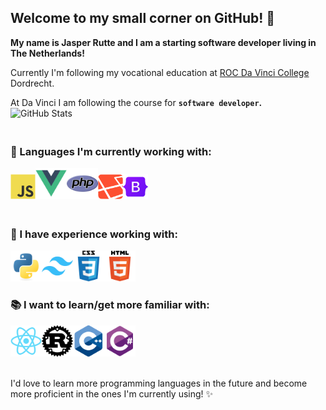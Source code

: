 ## Welcome to my small corner on GitHub! 👋

**My name is Jasper Rutte and I am a starting software developer living in The Netherlands!**
 
Currently I'm following my vocational education at [ROC Da Vinci College](https://www.davinci.nl/opleidingen/mbo-opleidingen/opleidingen/software-developer-bol/) Dordrecht.

At Da Vinci I am following the course for **```software developer```.**\
![GitHub Stats](https://github-readme-stats.vercel.app/api?username=JasperRutte&theme=vue)


### <br>🧰 Languages I'm currently working with: 

<img src="https://github.com/devicons/devicon/blob/master/icons/javascript/javascript-original.svg" alt="JavaScript" width="40" height="40"><img src="https://github.com/devicons/devicon/blob/master/icons/vuejs/vuejs-original.svg" alt="Vue" width="50" height="50"><img src="https://github.com/devicons/devicon/blob/master/icons/php/php-original.svg" alt="PHP" width="50" height="50"><img src="https://github.com/devicons/devicon/blob/master/icons/laravel/laravel-plain.svg" alt="Laravel" width="40" height="40"><img src="https://github.com/devicons/devicon/blob/master/icons/bootstrap/bootstrap-original.svg" alt="Bootstrap" width="40" height="40">


### <br>🔨 I have experience working with:
<img src="https://github.com/devicons/devicon/blob/master/icons/python/python-original.svg" alt="Python" width="50" height="50"><img src="https://raw.githubusercontent.com/devicons/devicon/1119b9f84c0290e0f0b38982099a2bd027a48bf1/icons/tailwindcss/tailwindcss-plain.svg" alt="Tailwind" width="50" height="50"><img src="https://github.com/devicons/devicon/blob/master/icons/css3/css3-original-wordmark.svg" alt="CSS" width="50" height="50"><img src="https://github.com/devicons/devicon/blob/master/icons/html5/html5-original-wordmark.svg" alt="HTML" width="50" height="50">



### 📚 I want to learn/get more familiar with:
<img src="https://github.com/devicons/devicon/blob/master/icons/react/react-original.svg" alt="React" width="50" height="50"><img src="https://github.com/devicons/devicon/blob/master/icons/rust/rust-plain.svg" alt="Rust" width="50" height="50"><img src="https://github.com/devicons/devicon/blob/master/icons/cplusplus/cplusplus-original.svg" alt="C++" width="50" height="50"><img src="https://github.com/devicons/devicon/blob/master/icons/csharp/csharp-original.svg" alt="C#" width="50" height="50">

 

<br> I'd love to learn more programming languages in the future and become more proficient in the ones I'm currently using! ✨
